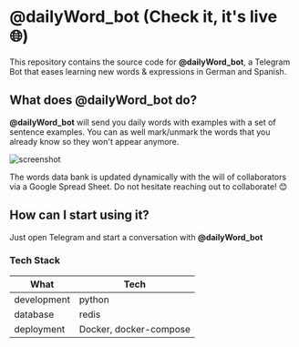 # @dailyWord_bot (Check it, it's live :globe_with_meridians:)
This repository contains the source code for **@dailyWord_bot**, a Telegram Bot that eases learning new words & expressions in German and Spanish.
## What does @dailyWord_bot do?
**@dailyWord_bot** will send you daily words with examples with a set of sentence examples. You can as well mark/unmark the words that you already know so they won't appear anymore.

![screenshot](https://user-images.githubusercontent.com/32899185/100937837-f65e3b00-34f3-11eb-87cd-803d6fefd932.png)

The words data bank is updated dynamically with the will of collaborators via a Google Spread Sheet. Do not hesitate reaching out to collaborate! :blush:


## How can I start using it?
Just open Telegram and start a conversation with **@dailyWord_bot**

### Tech Stack
| What | Tech |
| ------ | ------ |
| development | python |
| database | redis |
| deployment | Docker, docker-compose |


